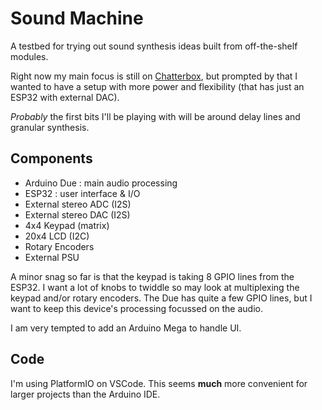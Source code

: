 # Sound Machine

A testbed for trying out sound synthesis ideas built from off-the-shelf modules.

Right now my main focus is still on [Chatterbox](https://github.com/danja/chatterbox), but prompted by that I wanted to have a setup with more power and flexibility (that has just an ESP32 with external DAC).

*Probably* the first bits I'll be playing with will be around delay lines and granular synthesis.

## Components

* Arduino Due : main audio processing
* ESP32 : user interface & I/O
* External stereo ADC (I2S)
* External stereo DAC (I2S)
* 4x4 Keypad (matrix)
* 20x4 LCD (I2C)
* Rotary Encoders
* External PSU

A minor snag so far is that the keypad is taking 8 GPIO lines from the ESP32. I want a lot of knobs to twiddle so may look at multiplexing the keypad and/or rotary encoders. The Due has quite a few GPIO lines, but I want to keep this device's processing focussed on the audio.

I am very tempted to add an Arduino Mega to handle UI. 

## Code

I'm using PlatformIO on VSCode. This seems **much** more convenient for larger projects than the Arduino IDE.



